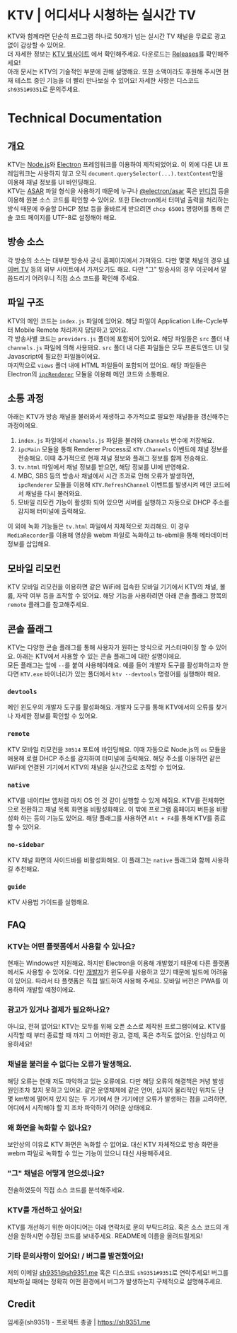 # KTV | 어디서나 시청하는 실시간 TV
KTV와 함께라면 단순히 프로그램 하나로 50개가 넘는 실시간 TV 채널을 무료로 광고 없이 감상할 수 있어요.  
더 자세한 정보는 [KTV 웹사이트](https://ktv.sh9351.me) 에서 확인해주세요. 다운로드는 [Releases](https://github.com/sh9351/ktv/releases/latest)를 확인해주세요!  
아래 문서는 KTV의 기술적인 부분에 관해 설명해요. 또한 소액이라도 후원해 주시면 현재 테스트 중인 기능을 더 빨리 만나보실 수 있어요! 자세한 사항은 디스코드 `sh9351#9351`로 문의주세요.

# Technical Documentation
## 개요
KTV는 [Node.js](https://nodejs.org)와 [Electron](https://electronjs.org) 프레임워크를 이용하여 제작되었어요. 이 외에 다른 UI 프레임워크는 사용하지 않고 오직 `document.querySelector(...).textContent`만을 이용해 채널 정보를 UI 바인딩해요.  
KTV는 [ASAR](https://github.com/electron/asar) 파일 형식을 사용하기 때문에 누구나 [@electron/asar](https://www.npmjs.com/package/@electron/asar) 혹은 [반디집](https://kr.bandisoft.com/bandizip) 등을 이용해 원본 소스 코드를 확인할 수 있어요. 또한 Electron에서 터미널 출력을 처리하는 방식 때문에 후술할 DHCP 정보 등을 올바르게 받으려면 `chcp 65001` 명령어를 통해 콘솔 코드 페이지를 UTF-8로 설정해야 해요.

## 방송 소스
각 방송의 소스는 대부분 방송사 공식 홈페이지에서 가져와요. 다만 몇몇 채널의 경우 [네이버 TV](https://tv.naver.com) 등의 외부 사이트에서 가져오기도 해요. 다만 "그" 방송사의 경우 이곳에서 말씀드리기 어려우니 직접 소스 코드를 확인해 주세요.

## 파일 구조
KTV의 메인 코드는 `index.js` 파일에 있어요. 해당 파일이 Application Life-Cycle부터 Mobile Remote 처리까지 담당하고 있어요.  
각 방송사별 코드는 `providers.js` 폴더에 포함되어 있어요. 해당 파일들은 `src` 폴더 내 `channels.js` 파일에 의해 사용돼요. `src` 폴더 내 다른 파일들은 모두 프론트엔드 UI 및 Javascript에 필요한 파일들이에요.  
마지막으로 `views` 폴더 내에 HTML 파일들이 포함되어 있어요. 해당 파일들은 Electron의 [`ipcRenderer`](https://www.electronjs.org/docs/latest/tutorial/ipchttps://www.electronjs.org/docs/latest/tutorial/ipc) 모듈을 이용해 메인 코드와 소통해요.

## 소통 과정
아래는 KTV가 방송 채널을 불러와서 재생하고 추가적으로 필요한 채널들을 갱신해주는 과정이에요.
1. `index.js` 파일에서 `channels.js` 파일을 불러와 `Channels` 변수에 저장해요.
2. `ipcMain` 모듈을 통해 Renderer Process로 `KTV.Channels` 이벤트에 채널 정보를 전송해요. 이때 추가적으로 현재 채널 정보와 플래그 정보를 함께 전송해요.
3. `tv.html` 파일에서 채널 정보를 받으면, 해당 정보를 UI에 반영해요.
4. MBC, SBS 등의 방송사 채널에서 시간 초과로 인해 오류가 발생하면, `ipcRenderer` 모듈을 이용해 `KTV.RefreshChannel` 이벤트를 발생시켜 메인 코드에서 채널을 다시 불러와요.
5. 모바일 리모컨 기능이 활성화 되어 있으면 서버를 실행하고 자동으로 DHCP 주소를 감지해 터미널에 출력해요.

이 외에 녹화 기능들은 `tv.html` 파일에서 자체적으로 처리해요. 이 경우 `MediaRecorder`를 이용해 영상을 webm 파일로 녹화하고 ts-ebml을 통해 메타데이터 정보를 삽입해요.

## 모바일 리모컨
KTV 모바일 리모컨을 이용하면 같은 WiFi에 접속한 모바일 기기에서 KTV의 채널, 볼륨, 자막 여부 등을 조작할 수 있어요. 해당 기능을 사용하려면 아래 콘솔 플래그 항목의 `remote` 플래그를 참고해주세요.

## 콘솔 플래그
KTV는 다양한 콘솔 플래그를 통해 사용자가 원하는 방식으로 커스터마이징 할 수 있어요. 아래는 KTV에서 사용할 수 있는 콘솔 플래그에 대한 설명이에요.  
모든 플래그는 앞에 `--`를 붙여 사용해야해요. 예를 들어 개발자 도구를 활성화하고자 한다면 `KTV.exe` 바이너리가 있는 폴더에서 `ktv --devtools` 명령어를 실행해야 해요.
### `devtools`
메인 윈도우의 개발자 도구를 활성화해요. 개발자 도구를 통해 KTV에서의 오류를 찾거나 자세한 정보를 확인할 수 있어요.
### `remote`
KTV 모바일 리모컨을 `30514` 포트에 바인딩해요. 이때 자동으로 Node.js의 `os` 모듈을 애용해 로컬 DHCP 주소를 감지하여 터미널에 출력해요. 해당 주소를 이용하면 같은 WiFi에 연결된 기기에서 KTV의 채널을 실시간으로 조작할 수 있어요.
### `native`
KTV를 네이티브 앱처럼 마치 OS 인 것 같이 실행할 수 있게 해줘요. KTV를 전체화면으로 전환하고 채널 목록 화면을 비활성화해요. 이 밖에 프로그램 홈페이지 버튼을 비활성화 하는 등의 기능도 있어요. 해당 플래그를 사용하면 `Alt + F4`를 통해 KTV를 종료할 수 있어요.
### `no-sidebar`
KTV 채널 화면의 사이드바를 비활성화해요. 이 플래그는 `native` 플래그와 함께 사용하길 추천해요.
### `guide`
KTV 사용법 가이드를 실행해요.

## FAQ
### KTV는 어떤 플랫폼에서 사용할 수 있나요?
현재는 Windows만 지원해요. 하지만 Electron을 이용해 개발했기 때문에 다른 플랫폼에서도 사용할 수 있어요. 다만 [개발자](https://sh9351.me)가 윈도우를 사용하고 있기 때문에 빌드에 어려움이 있어요. 따라서 타 플랫폼은 직접 빌드하여 사용해 주세요. 모바일 버전은 PWA를 이용하여 개발할 예정이에요.
### 광고가 있거나 결제가 필요하나요?
아니요, 전혀 없어요! KTV는 모두를 위해 오픈 소스로 제작된 프로그램이에요. KTV를 시작할 때 부터 종료할 때 까지 그 어떠한 광고, 결제, 혹은 추적도 없어요. 안심하고 이용하세요!
### 채널을 불러올 수 없다는 오류가 발생해요.
해당 오류는 현재 저도 파악하고 있는 오류에요. 다만 해당 오류의 해결책은 커녕 발생 원인조차 찾지 못하고 있어요. 같은 운영체제에 같은 언어, 심지어 물리적인 위치도 단 몇 km밖에 떨어져 있지 않는 두 기기에서 한 기기에만 오류가 발생하는 점을 고려하면, 어디에서 시작해야 할 지 조차 파악하기 어려운 상태에요.
### 왜 화면을 녹화할 수 없나요?
보안상의 이유로 KTV 화면은 녹화할 수 없어요. 대신 KTV 자체적으로 방송 화면을 webm 파일로 녹화할 수 있는 기능이 있으니 대신 사용해주세요.
### "그" 채널은 어떻게 얻으셨나요?
전술하였듯이 직접 소스 코드를 분석해주세요.
### KTV를 개선하고 싶어요!
KTV를 개선하기 위한 아이디어는 아래 연락처로 문의 부탁드려요. 혹은 소스 코드의 개선을 원하시면 수정된 코드를 보내주세요. README에 이름을 올려드릴게요!
### 기타 문의사항이 있어요! / 버그를 발견했어요!
저의 이메일 sh9351@sh9351.me 혹은 디스코드 `sh9351#9351`로 연락주세요! 버그를 제보하실 때에는 정확히 어떤 환경에서 버그가 발생하는지 구체적으로 설명해주세요.

## Credit
임세훈(sh9351) - 프로젝트 총괄 | <https://sh9351.me>
